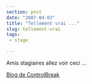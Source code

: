 ```yaml
---
section: post
date: "2007-04-03"
title: "Tellement vrai ..."
slug: tellement-vrai
tags:
 - stage

---
```


Amis stagiaires allez voir ceci ...

[Blog de ControlBreak](http://controlbreak.free.fr/index.php/post/2007/02/16/Nouvelle-recrue)
